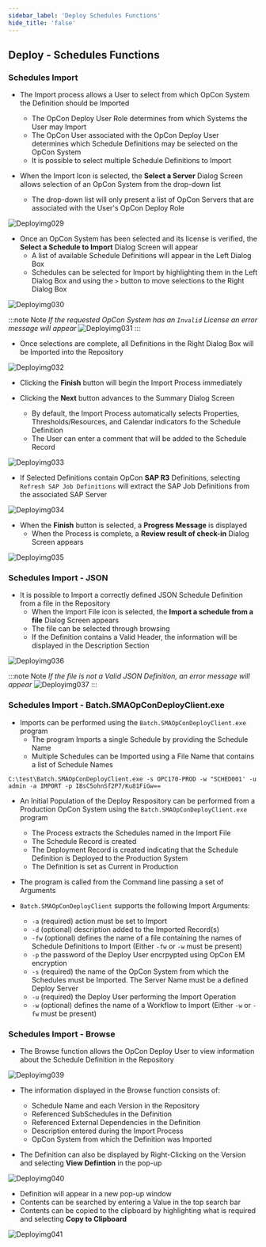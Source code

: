 ```yaml
---
sidebar_label: 'Deploy Schedules Functions'
hide_title: 'false'
---
```


## Deploy - Schedules Functions

### Schedules Import

* The Import process allows a User to select from which OpCon System the Definition should be Imported
  - The OpCon Deploy User Role determines from which Systems the User may Import
  - The OpCon User associated with the OpCon Deploy User determines which Schedule Definitions may be selected on the OpCon System
  - It is possible to select multiple Schedule Definitions to Import

* When the Import Icon is selected, the **Select a Server** Dialog Screen allows selection of an OpCon System from the drop-down list
  - The drop-down list will only present a list of OpCon Servers that are associated with the User's OpCon Deploy Role

![Deployimg029](../static/imgdeploy/Deployimg029.png) 

* Once an OpCon System has been selected and its license is verified, the **Select a Schedule to Import** Dialog Screen will appear
  - A list of available Schedule Definitions will appear in the Left Dialog Box
  - Schedules can be selected for Import by highlighting them in the Left Dialog Box and using the ```>``` button to move selections to the Right Dialog Box

![Deployimg030](../static/imgdeploy/Deployimg030.png) 

:::note Note
_If the requested OpCon System has an ```Invalid``` License an error message will appear_
![Deployimg031](../static/imgdeploy/Deployimg031.png)
:::

* Once selections are complete, all Definitions in the Right Dialog Box will be Imported into the Repository

![Deployimg032](../static/imgdeploy/Deployimg032.png)

* Clicking the **Finish** button will begin the Import Process immediately

* Clicking the **Next** button advances to the Summary Dialog Screen
  - By default, the Import Process automatically selects Properties, Thresholds/Resources, and Calendar indicators fo the Schedule Definition
  - The User can enter a comment that will be added to the Schedule Record

![Deployimg033](../static/imgdeploy/Deployimg033.png)

* If Selected Definitions contain OpCon **SAP R3** Definitions, selecting ```Refresh SAP Job Definitions``` will extract the SAP Job Definitions from the associated SAP Server

![Deployimg034](../static/imgdeploy/Deployimg034.png) 

* When the **Finish** button is selected, a **Progress Message** is displayed
  - When the Process is complete, a **Review result of check-in** Dialog Screen appears

![Deployimg035](../static/imgdeploy/Deployimg035.png) 

### Schedules Import - JSON

* It is possible to Import a correctly defined JSON Schedule Definition from a file in the Repository
  - When the Import File icon is selected, the **Import a schedule from a file** Dialog Screen appears
  - The file can be selected through browsing
  - If the Definition contains a Valid Header, the information will be displayed in the Description Section

![Deployimg036](../static/imgdeploy/Deployimg036.png)

:::note Note
_If the file is not a Valid JSON Definition, an error message will appear_
![Deployimg037](../static/imgdeploy/Deployimg037.png)
:::

### Schedules Import - Batch.SMAOpConDeployClient.exe

* Imports can be performed using the ```Batch.SMAOpConDeployClient.exe``` program
  - The program Imports a single Schedule by providing the Schedule Name
  - Multiple Schedules can be Imported using a File Name that contains a list of Schedule Names

```
C:\test\Batch.SMAOpConDeployClient.exe -s OPC170-PROD -w "SCHED001' -u admin -a IMPORT -p IBsC5ohnSf2P7/Ku81FiGw==
```

* An Initial Population of the Deploy Respository can be performed from a Production OpCon System using the ```Batch.SMAOpConDeployClient.exe``` program
  - The Process extracts the Schedules named in the Import File
  - The Schedule Record is created
  - The Deployment Record is created indicating that the Schedule Definition is Deployed to the Production System
  - The Definition is set as Current in Production

* The program is called from the Command line passing a set of Arguments

* ```Batch.SMAOpConDeployClient``` supports the following Import Arguments:
  - ```-a```  (required) action must be set to Import
  - ```-d```  (optional) description added to the Imported Record(s)
  - ```-fw``` (optional) defines the name of a file containing the names of Schedule Definitions to Import  (Either ```-fw``` or ```-w``` must be present)
  - ```-p```  the password of the Deploy User encrpypted using OpCon EM encryption
  - ```-s```  (required) the name of the OpCon System from which the Schedules must be Imported. The Server Name must be a defined Deploy Server
  - ```-u```  (required) the Deploy User performing the Import Operation
  - ```-w```  (optional) defines the name of a Workflow to Import (Either ```-w``` or ```-fw``` must be present)

### Schedules Import - Browse

* The Browse function allows the OpCon Deploy User to view information about the Schedule Definition in the Repository

![Deployimg039](../static/imgdeploy/Deployimg039.png)

* The information displayed in the Browse function consists of:
  - Schedule Name and each Version in the Repository
  - Referenced SubSchedules in the Definition
  - Referenced External Dependencies in the Definition
  - Description entered during the Import Process
  - OpCon System from which the Definition was Imported

* The Definition can also be displayed by Right-Clicking on the Version and selecting **View Defintion** in the pop-up

![Deployimg040](../static/imgdeploy/Deployimg040.png)

  - Definition will appear in a new pop-up window
  - Contents can be searched by entering a Value in the top search bar
  - Contents can be copied to the clipboard by highlighting what is required and selecting **Copy to Clipboard**

![Deployimg041](../static/imgdeploy/Deployimg041.png)